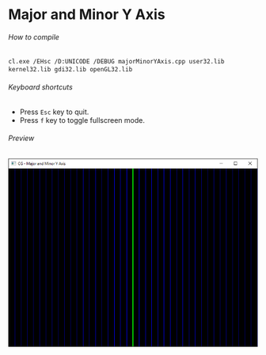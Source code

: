 Major and Minor Y Axis
======================

###### How to compile

```
cl.exe /EHsc /D:UNICODE /DEBUG majorMinorYAxis.cpp user32.lib kernel32.lib gdi32.lib openGL32.lib
```

###### Keyboard shortcuts
- Press ```Esc``` key to quit.
- Press ```f``` key to toggle fullscreen mode.

###### Preview
![majorMinorYAxis][majorMinorYAxis-image]

<!-- Image declaration -->

[majorMinorYAxis-image]: ./preview/majorMinorYAxis.png "Major and Minor Y Axis"

